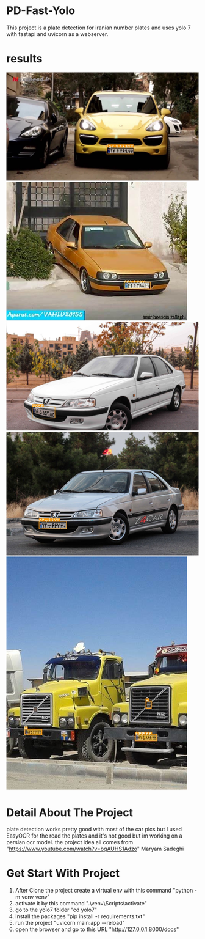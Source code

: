 # PD-Fast-Yolo
This project is a plate detection for iranian number plates and uses yolo 7 with fastapi and uvicorn as a webserver. 

# results
![alt text](https://github.com/AshkanVakili9/PD-Fast-Yolo/blob/main/results/1.jpg)
![alt text](https://github.com/AshkanVakili9/PD-Fast-Yolo/blob/main/results/2.jpg)
![alt text](https://github.com/AshkanVakili9/PD-Fast-Yolo/blob/main/results/3.jpg)
![alt text](https://github.com/AshkanVakili9/PD-Fast-Yolo/blob/main/results/4.jpg)
![alt text](https://github.com/AshkanVakili9/PD-Fast-Yolo/blob/main/results/5.jpg)

# Detail About The Project
plate detection works pretty good with most of the car pics but I used EasyOCR for the read the plates and it's not good but im working on a persian ocr model. 
the project idea all comes from "https://www.youtube.com/watch?v=bgAUHS1Adzo" Maryam Sadeghi        

# Get Start With Project
1. After Clone the project create a virtual env with this command "python -m venv venv" 
2.  activate it by this command ".\venv\Scripts\activate"
3.  go to the yolo7 folder "cd yolo7"
4.  install the packages "pip install -r requirements.txt"
5.  run the project "uvicorn main:app --reload"
6.  open the browser and go to this URL "http://127.0.0.1:8000/docs"
